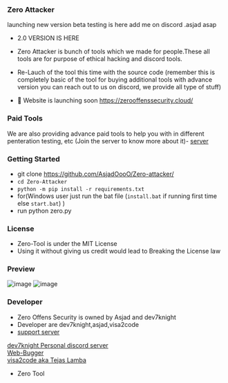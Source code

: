 
### Zero Attacker
 

launching new version beta testing is here add me on discord .asjad asap
- 2.0 VERSION IS HERE 

- Zero Attacker is bunch of tools which we made for people.These all tools are for purpose of ethical hacking and discord tools.

- Re-Lauch of the tool this time with the source code (remember this is completely basic of the tool for buying additional tools with advance version you can reach out to us on discord, we provide all type of stuff)

- 📣 Website is launching soon https://zerooffenssecurity.cloud/ 




### Paid Tools 
We are also providing advance paid tools to help you with in different penteration testing, etc (Join the server to know more about it)- [ server](https://discord.gg/J5X3KnBPGe)


### Getting Started
-  git clone https://github.com/AsjadOooO/Zero-attacker/
- `cd Zero-Attacker`
- `python -m pip install -r requirements.txt`
- for(Windows user just run the bat file (`install.bat` if running first time else `start.bat`) )
- run python zero.py


### License

- Zero-Tool  is under the MIT License
- Using it without giving us credit would lead to Breaking the License law

### Preview
![image](https://github.com/AsjadOooO/Zero-attacker/blob/Zero-attacker/1.jpg)
![image](https://github.com/AsjadOooO/Zero-attacker/blob/Zero-attacker/2.jpg)



### Developer 
- Zero Offens Security is owned by Asjad and dev7knight
- Developer are dev7knight,asjad,visa2code 
- [support server](https://discord.gg/J5X3KnBPGe)


[dev7knight Personal discord server](https://discord.gg/ft7Q8y5UT3) <br> 
[Web-Bugger](https://github.com/dev7knight/WebBugger) <br> 
[visa2code aka Tejas Lamba](https://github.com/TejasLamba2006) <br>


- Zero Tool



